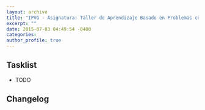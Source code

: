```yaml
---
layout: archive
title: "IPVG - Asignatura: Taller de Aprendizaje Basado en Problemas con Pseudocódigo"
excerpt: ""
date: 2015-07-03 04:49:54 -0400
categories: 
author_profile: true
---
```


## Tasklist

- TODO

## Changelog

